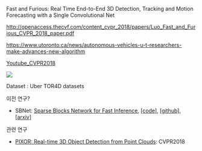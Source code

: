 Fast and Furious: Real Time End-to-End 3D Detection, Tracking and Motion Forecasting with a Single Convolutional Net

http://openaccess.thecvf.com/content_cvpr_2018/papers/Luo_Fast_and_Furious_CVPR_2018_paper.pdf

https://www.utoronto.ca/news/autonomous-vehicles-u-t-researchers-make-advances-new-algorithm

[Youtube_CVPR2018](https://youtu.be/Jl1NeziAHFY?t=24m32s)


![](https://i.imgur.com/wuNOkP6.png)

Dataset : Uber TOR4D datasets

이전 연구?
- SBNet: [Sparse Blocks Network for Fast Inference](http://www.cs.toronto.edu/~mren/sbnet/index.html), [[code]](https://eng.uber.com/sbnet/), [[github]](https://github.com/uber/sbnet), [[arxiv]](https://arxiv.org/abs/1801.02108)

관련 연구
- [PIXOR: Real-time 3D Object Detection from Point Clouds](http://openaccess.thecvf.com/content_cvpr_2018/papers/Yang_PIXOR_Real-Time_3D_CVPR_2018_paper.pdf): CVPR2018
